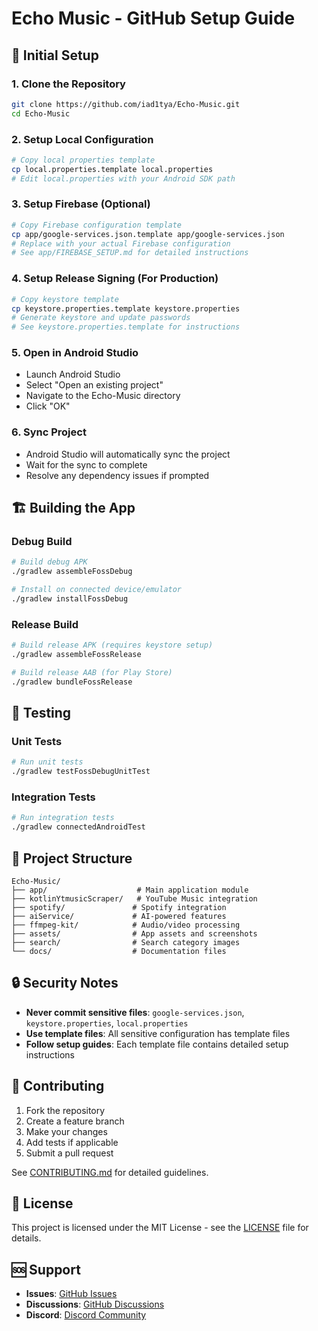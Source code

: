 # Echo Music - GitHub Setup Guide

## 🔧 Initial Setup

### 1. Clone the Repository
```bash
git clone https://github.com/iad1tya/Echo-Music.git
cd Echo-Music
```

### 2. Setup Local Configuration
```bash
# Copy local properties template
cp local.properties.template local.properties
# Edit local.properties with your Android SDK path
```

### 3. Setup Firebase (Optional)
```bash
# Copy Firebase configuration template
cp app/google-services.json.template app/google-services.json
# Replace with your actual Firebase configuration
# See app/FIREBASE_SETUP.md for detailed instructions
```

### 4. Setup Release Signing (For Production)
```bash
# Copy keystore template
cp keystore.properties.template keystore.properties
# Generate keystore and update passwords
# See keystore.properties.template for instructions
```

### 5. Open in Android Studio
- Launch Android Studio
- Select "Open an existing project"
- Navigate to the Echo-Music directory
- Click "OK"

### 6. Sync Project
- Android Studio will automatically sync the project
- Wait for the sync to complete
- Resolve any dependency issues if prompted

## 🏗️ Building the App

### Debug Build
```bash
# Build debug APK
./gradlew assembleFossDebug

# Install on connected device/emulator
./gradlew installFossDebug
```

### Release Build
```bash
# Build release APK (requires keystore setup)
./gradlew assembleFossRelease

# Build release AAB (for Play Store)
./gradlew bundleFossRelease
```

## 🧪 Testing

### Unit Tests
```bash
# Run unit tests
./gradlew testFossDebugUnitTest
```

### Integration Tests
```bash
# Run integration tests
./gradlew connectedAndroidTest
```

## 📁 Project Structure

```
Echo-Music/
├── app/                    # Main application module
├── kotlinYtmusicScraper/   # YouTube Music integration
├── spotify/               # Spotify integration
├── aiService/             # AI-powered features
├── ffmpeg-kit/            # Audio/video processing
├── assets/                # App assets and screenshots
├── search/                # Search category images
└── docs/                  # Documentation files
```

## 🔒 Security Notes

- **Never commit sensitive files**: `google-services.json`, `keystore.properties`, `local.properties`
- **Use template files**: All sensitive configuration has template files
- **Follow setup guides**: Each template file contains detailed setup instructions

## 🤝 Contributing

1. Fork the repository
2. Create a feature branch
3. Make your changes
4. Add tests if applicable
5. Submit a pull request

See [CONTRIBUTING.md](CONTRIBUTING.md) for detailed guidelines.

## 📄 License

This project is licensed under the MIT License - see the [LICENSE](LICENSE) file for details.

## 🆘 Support

- **Issues**: [GitHub Issues](https://github.com/iad1tya/Echo-Music/issues)
- **Discussions**: [GitHub Discussions](https://github.com/iad1tya/Echo-Music/discussions)
- **Discord**: [Discord Community](https://discord.gg/eNFNHaWN97)
